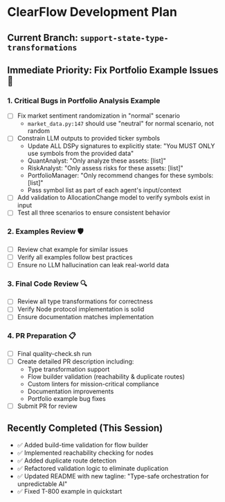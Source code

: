 # ClearFlow Development Plan

## Current Branch: `support-state-type-transformations`

## Immediate Priority: Fix Portfolio Example Issues 🚨

### 1. Critical Bugs in Portfolio Analysis Example

- [ ] Fix market sentiment randomization in "normal" scenario
  - `market_data.py:147` should use "neutral" for normal scenario, not random
- [ ] Constrain LLM outputs to provided ticker symbols
  - Update ALL DSPy signatures to explicitly state: "You MUST ONLY use symbols from the provided data"
  - QuantAnalyst: "Only analyze these assets: [list]"
  - RiskAnalyst: "Only assess risks for these assets: [list]"
  - PortfolioManager: "Only recommend changes for these symbols: [list]"
  - Pass symbol list as part of each agent's input/context
- [ ] Add validation to AllocationChange model to verify symbols exist in input
- [ ] Test all three scenarios to ensure consistent behavior

### 2. Examples Review 🛡️

- [ ] Review chat example for similar issues
- [ ] Verify all examples follow best practices
- [ ] Ensure no LLM hallucination can leak real-world data

### 3. Final Code Review 🔍

- [ ] Review all type transformations for correctness
- [ ] Verify Node protocol implementation is solid
- [ ] Ensure documentation matches implementation

### 4. PR Preparation 📋

- [ ] Final quality-check.sh run
- [ ] Create detailed PR description including:
  - Type transformation support  
  - Flow builder validation (reachability & duplicate routes)
  - Custom linters for mission-critical compliance
  - Documentation improvements
  - Portfolio example bug fixes
- [ ] Submit PR for review

## Recently Completed (This Session)

- ✅ Added build-time validation for flow builder
- ✅ Implemented reachability checking for nodes
- ✅ Added duplicate route detection
- ✅ Refactored validation logic to eliminate duplication
- ✅ Updated README with new tagline: "Type-safe orchestration for unpredictable AI"
- ✅ Fixed T-800 example in quickstart
